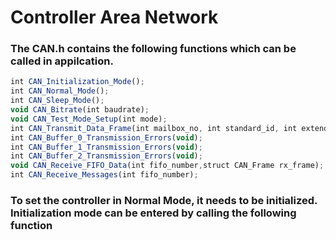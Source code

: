 <h1> Controller Area Network </h1>

<h3> The CAN.h contains the following functions which can be called in appilcation. </h3>

``` javascript   
int CAN_Initialization_Mode();
int CAN_Normal_Mode();
int CAN_Sleep_Mode();
void CAN_Bitrate(int baudrate);
void CAN_Test_Mode_Setup(int mode);
int CAN_Transmit_Data_Frame(int mailbox_no, int standard_id, int extended_id, int dlc, int data[], int priority);
int CAN_Buffer_0_Transmission_Errors(void);
int CAN_Buffer_1_Transmission_Errors(void);
int CAN_Buffer_2_Transmission_Errors(void);
void CAN_Receive_FIFO_Data(int fifo_number,struct CAN_Frame rx_frame);
int CAN_Receive_Messages(int fifo_number);
```
  
<h3> To set the controller in Normal Mode, it needs to be initialized. Initialization mode can be entered by calling
     the following function </h3>
